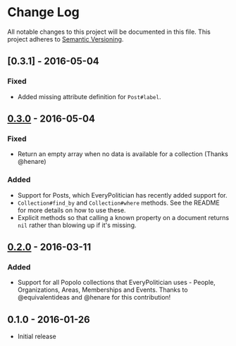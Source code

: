 # Change Log

All notable changes to this project will be documented in this file.
This project adheres to [Semantic Versioning](http://semver.org/).

## [0.3.1] - 2016-05-04

### Fixed

- Added missing attribute definition for `Post#label`.

## [0.3.0] - 2016-05-04

### Fixed

- Return an empty array when no data is available for a collection (Thanks @henare)

### Added

- Support for Posts, which EveryPolitician has recently added support for.
- `Collection#find_by` and `Collection#where` methods. See the README for more details on how to use these.
- Explicit methods so that calling a known property on a document returns `nil` rather than blowing up if it's missing.

## [0.2.0] - 2016-03-11

### Added

- Support for all Popolo collections that EveryPolitician uses - People, Organizations, Areas, Memberships and Events. Thanks to @equivalentideas and @henare for this contribution!

## 0.1.0 - 2016-01-26

- Initial release

[0.2.0]: https://github.com/everypolitician/everypolitician-popolo/compare/v0.1.0...v0.2.0
[0.3.0]: https://github.com/everypolitician/everypolitician-popolo/compare/v0.2.0...v0.3.0
[0.3.0]: https://github.com/everypolitician/everypolitician-popolo/compare/v0.3.0...v0.3.1
